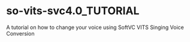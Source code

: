 # so-vits-svc4.0_TUTORIAL
A tutorial on how to change your voice using SoftVC VITS Singing Voice Conversion

